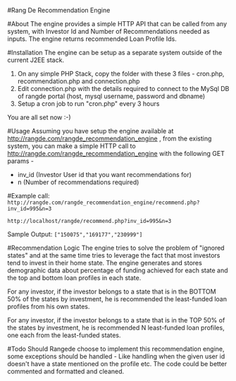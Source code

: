 #Rang De Recommendation Engine

#About
The engine provides a simple HTTP API that can be called from any system, with Investor Id and Number of Recommendations needed as inputs. The engine returns recommended Loan Profile Ids. 


#Installation
The engine can be setup as a separate system outside of the current J2EE stack. 
1. On any simple PHP Stack, copy the folder with these 3 files - cron.php, recommendation.php and connection.php
2. Edit connection.php with the details required to connect to the MySql DB of rangde portal (host, mysql username, password and dbname)
3. Setup a cron job to run "cron.php" every 3 hours

You are all set now :-)

#Usage
Assuming you have setup the engine available at http://rangde.com/rangde_recommendation_engine , from the existing system, you can make a simple HTTP call to http://rangde.com/rangde_recommendation_engine with the following GET params - 
* inv_id (Investor User id that you want recommendations for) 
* n (Number of recommendations required)


#Example call:
`http://rangde.com/rangde_recommendation_engine/recommend.php?inv_id=995&n=3`

`http://localhost/rangde/recommend.php?inv_id=995&n=3`

Sample Output:
`["150075","169177","230999"]`

#Recommendation Logic
The engine tries to solve the problem of "ignored states" and at the same time tries to leverage the fact that most investors tend to invest in their home state. The engine generates and stores demographic data about percentage of funding achieved for each state and the top and bottom loan profiles in each state. 

For any investor, if the investor belongs to a state that is in the BOTTOM 50% of the states by investment, he is recommended the least-funded loan profiles from his own states. 

For any investor, if the investor belongs to a state that is in the TOP 50% of the states by investment, he is recommended N least-funded loan profiles, one each from the least-funded states. 

#Todo
Should Rangede choose to implement this recommendation engine, some exceptions should be handled - Like handling when the given user id doesn't have a state mentioned on the profile etc. The code could be better commented and formatted and cleaned. 







